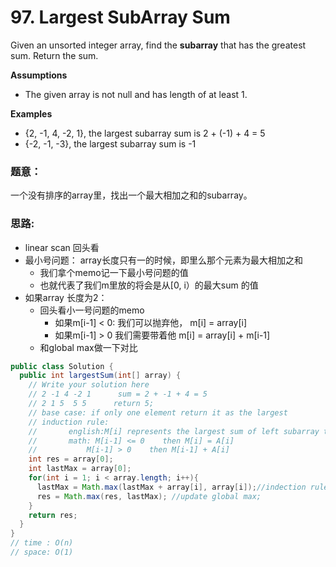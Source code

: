 # 97. Largest SubArray Sum



Given an unsorted integer array, find the **subarray** that has the greatest sum. Return the sum.

**Assumptions**

* The given array is not null and has length of at least 1.

**Examples**

* {2, -1, 4, -2, 1}, the largest subarray sum is 2 + \(-1\) + 4 = 5
* {-2, -1, -3}, the largest subarray sum is -1

### 题意：

一个没有排序的array里，找出一个最大相加之和的subarray。

### 思路:

* linear scan 回头看
* 最小号问题： array长度只有一的时候，即里么那个元素为最大相加之和
  * 我们拿个memo记一下最小号问题的值
  * 也就代表了我们m里放的将会是从\[0, i）的最大sum 的值
* 如果array 长度为2：
  * 回头看小一号问题的memo
    * 如果m\[i-1\] &lt; 0:  我们可以抛弃他， m\[i\]  = array\[i\]
    * 如果m\[i-1\] &gt; 0 我们需要带着他    m\[i\] = array\[i\] + m\[i-1\]
  * 和global max做一下对比

```java
public class Solution {
  public int largestSum(int[] array) {
    // Write your solution here
    // 2 -1 4 -2 1      sum = 2 + -1 + 4 = 5
    // 2 1 5  5 5      return 5;
    // base case: if only one element return it as the largest 
    // induction rule: 
    //       english:M[i] represents the largest sum of left subarray to index i 
    //       math: M[i-1] <= 0    then M[i] = A[i]
    //           M[i-1] > 0    then M[i-1] + A[i]  
    int res = array[0];
    int lastMax = array[0];
    for(int i = 1; i < array.length; i++){
      lastMax = Math.max(lastMax + array[i], array[i]);//indection rule;
      res = Math.max(res, lastMax); //update global max;
    }
    return res;
  }
}
// time : O(n)
// space: O(1)
```



